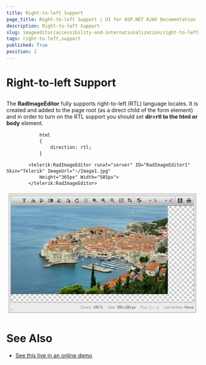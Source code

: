 ```yaml
---
title: Right-to-left Support
page_title: Right-to-left Support | UI for ASP.NET AJAX Documentation
description: Right-to-left Support
slug: imageeditor/accessibility-and-internationalization/right-to-left-support
tags: right-to-left,support
published: True
position: 2
---
```


# Right-to-left Support



## 

The __RadImageEditor__ fully supports right-to-left (RTL) language locales. It is created and added to the page root (as a direct child of the form element) and in order to turn on the RTL support you should set __dir=rtl to the html or body__ element.

````ASPNET
	        html
	        {
	            direction: rtl;
	        }
````



````ASPNET
	    <telerik:RadImageEditor runat="server" ID="RadImageEditor1" Skin="Telerik" ImageUrl="~/Image1.jpg"
	        Height="365px" Width="585px">
	    </telerik:RadImageEditor>
````

![radimageeditor-rtl-screenshot](images/radimageeditor-rtl-screenshot.png)

# See Also

 * [See this live in an online demo](http://demos.telerik.com/aspnet-ajax/imageeditor/examples/righttoleft/defaultcs.aspx)
